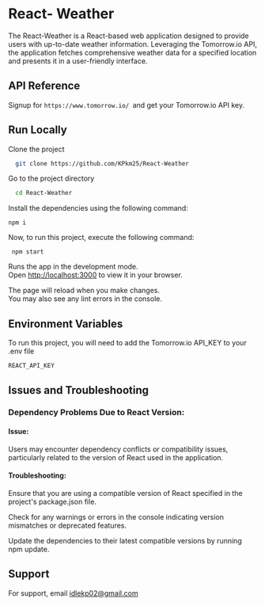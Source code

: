 
# React- Weather

The React-Weather is a React-based web application designed to provide users with up-to-date weather information. Leveraging the Tomorrow.io API, the application fetches comprehensive weather data for a specified location and presents it in a user-friendly interface.


## API Reference

Signup for ```https://www.tomorrow.io/ ```and get your Tomorrow.io API key.


## Run Locally

Clone the project

```bash
  git clone https://github.com/KPkm25/React-Weather
```

Go to the project directory

```bash
  cd React-Weather
```

Install the dependencies using the following command:
```
npm i
```

Now, to run this project, execute the following command:
```
 npm start
```
Runs the app in the development mode.\
Open [http://localhost:3000](http://localhost:3000) to view it in your browser.

The page will reload when you make changes.\
You may also see any lint errors in the console.


## Environment Variables

To run this project, you will need to add the Tomorrow.io API_KEY to your .env file

`REACT_API_KEY`

## Issues and Troubleshooting

### Dependency Problems Due to React Version:

#### Issue: 
Users may encounter dependency conflicts or compatibility issues, particularly related to the version of React used in the application.
#### Troubleshooting:
Ensure that you are using a compatible version of React specified in the project's package.json file.

Check for any warnings or errors in the console indicating version mismatches or deprecated features.

Update the dependencies to their latest compatible versions by running npm update.
## Support

For support, email idlekp02@gmail.com

